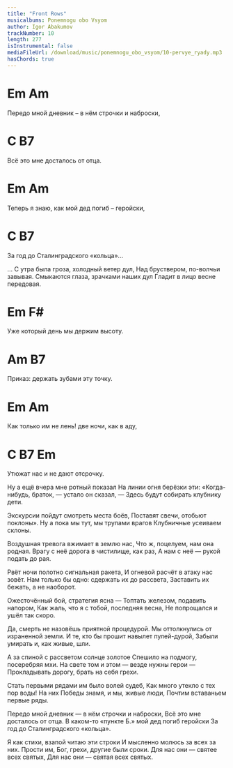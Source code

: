 ```yaml
---
title: "Front Rows"
musicalbums: Ponemnogu obo Vsyom
author: Igor Abakumov
trackNumber: 10
length: 277
isInstrumental: false
mediaFileUrl: /download/music/ponemnogu_obo_vsyom/10-pervye_ryady.mp3
hasChords: true
---
```


#   Em                          Am
Передо мной дневник – в нём строчки и наброски,
#    C                       B7
Всё это мне досталось от отца.
#   Em                   Am
Теперь я знаю, как мой дед погиб – геройски,
#    C                           B7
За год до Сталинградского «кольца»...

... С утра  была гроза, холодный ветер дул,
Над бруствером, по-волчьи завывая.
Смыкаются глаза, зрачками наших дул
Гладит в лицо весне передовая.

#  Em                 F#
Уже который день мы держим высоту.
#    Am                      B7
Приказ: держать зубами эту точку.
#     Em                     Am
Как только им не лень! две ночи, как в аду,
#  C           B7         Em
Утюжат нас и не дают отсрочку.

Ну а ещё вчера мне ротный показал
На линии огня берёзки эти:
«Когда-нибудь, браток, — устало он сказал, —
Здесь будут собирать клубнику дети.

Экскурсии пойдут смотреть места боёв,
Поставят свечи, отобьют поклоны».
Ну а пока мы тут, мы трупами врагов
Клубничные усеиваем склоны.

Воздушная тревога вжимает в землю нас,
Что ж, поцелуем, нам она родная.
Врагу с неё дорога в чистилище, как раз,
А нам с неё — рукой подать до рая.

Рвёт ночи полотно сигнальная ракета,
И огневой расчёт в атаку нас зовёт.
Нам только бы одно: сдержать их до рассвета,
Заставить их бежать, а не наоборот.

Ожесточённый бой, стратегия ясна —
Топтать железом, подавить напором,
Как жаль, что я с тобой, последняя весна,
Не попрощался и ушёл так скоро.

Да, смерть не назовёшь приятной процедурой.
Мы оттолкнулись от израненной земли.
И те, кто бы прошит навылет пулей-дурой,
Забыли умирать и, как живые, шли.

А за спиной с рассветом солнце золотое
Спешило на подмогу, посеребряя мхи.
На свете том и этом — везде нужны герои —
Прокладывать дорогу, брать на себя грехи.

Стать первыми рядами им было волей судеб,
Как много утекло с тех пор воды!
На них Победы знамя, и мы, живые люди,
Почтим вставаньем первые ряды.

Передо мной дневник — в нём строчки и наброски,
Всё это мне досталось от отца.
В каком-то «пункте Б.» мой дед погиб геройски
За год до Сталинградского «кольца».

Я как стихи, взапой читаю эти строки
И мысленно молюсь за всех за них.
Прости им, Бог, грехи, другие были сроки.
Для нас они — святее всех святых,
Для нас они — святая всех святых.
